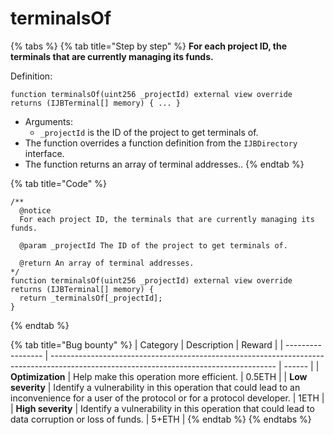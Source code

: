 # terminalsOf

{% tabs %}
{% tab title="Step by step" %}
**For each project ID, the terminals that are currently managing its funds.**

Definition:

```solidity
function terminalsOf(uint256 _projectId) external view override returns (IJBTerminal[] memory) { ... }
```

* Arguments:
  * `_projectId` is the ID of the project to get terminals of.
* The function overrides a function definition from the `IJBDirectory` interface.
* The function returns an array of terminal addresses..
{% endtab %}

{% tab title="Code" %}
```solidity
/** 
  @notice
  For each project ID, the terminals that are currently managing its funds.

  @param _projectId The ID of the project to get terminals of.

  @return An array of terminal addresses.
*/
function terminalsOf(uint256 _projectId) external view override returns (IJBTerminal[] memory) {
  return _terminalsOf[_projectId];
}
```
{% endtab %}

{% tab title="Bug bounty" %}
| Category          | Description                                                                                                                            | Reward |
| ----------------- | -------------------------------------------------------------------------------------------------------------------------------------- | ------ |
| **Optimization**  | Help make this operation more efficient.                                                                                               | 0.5ETH |
| **Low severity**  | Identify a vulnerability in this operation that could lead to an inconvenience for a user of the protocol or for a protocol developer. | 1ETH   |
| **High severity** | Identify a vulnerability in this operation that could lead to data corruption or loss of funds.                                        | 5+ETH  |
{% endtab %}
{% endtabs %}

